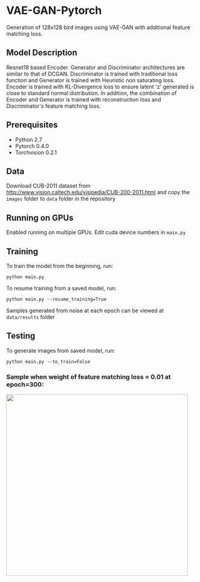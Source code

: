 # VAE-GAN-Pytorch
Generation of 128x128 bird images using VAE-GAN with additional feature matching loss.

## Model Description
Resnet18 based Encoder. Generator and Discriminator architectures are similar to that of DCGAN. Discriminator is trained with traditional loss function and Generator is trained with Heuristic non saturating loss. Encoder is trained with KL-Divergence loss to ensure latent 'z' generated is close to standard normal distribution. In addition, the combination of Encoder and Generator is trained with reconstruction loss and Discriminator's feature matching loss. 

## Prerequisites
* Python 2.7
* Pytorch 0.4.0
* Torchvision 0.2.1

## Data
Download CUB-2011 dataset from http://www.vision.caltech.edu/visipedia/CUB-200-2011.html and copy the ```images``` folder to ```data``` folder in the repository

## Running on GPUs
Enabled running on multiple GPUs. Edit cuda device numbers in ```main.py```

## Training
To train the model from the beginning, run:
```
python main.py
```
To resume training from a saved model, run:
```
python main.py --resume_training=True
```
Samples generated from noise at each epoch can be viewed at ```data/results``` folder

## Testing
To generate images from saved model, run:
```
python main.py --to_train=False
```
### Sample when weight of feature matching loss = 0.01 at epoch=300:
<img src="https://github.com/rohithreddy024/VAE-GAN-Pytorch/blob/master/imgs/sample_img.jpg" width="480">

